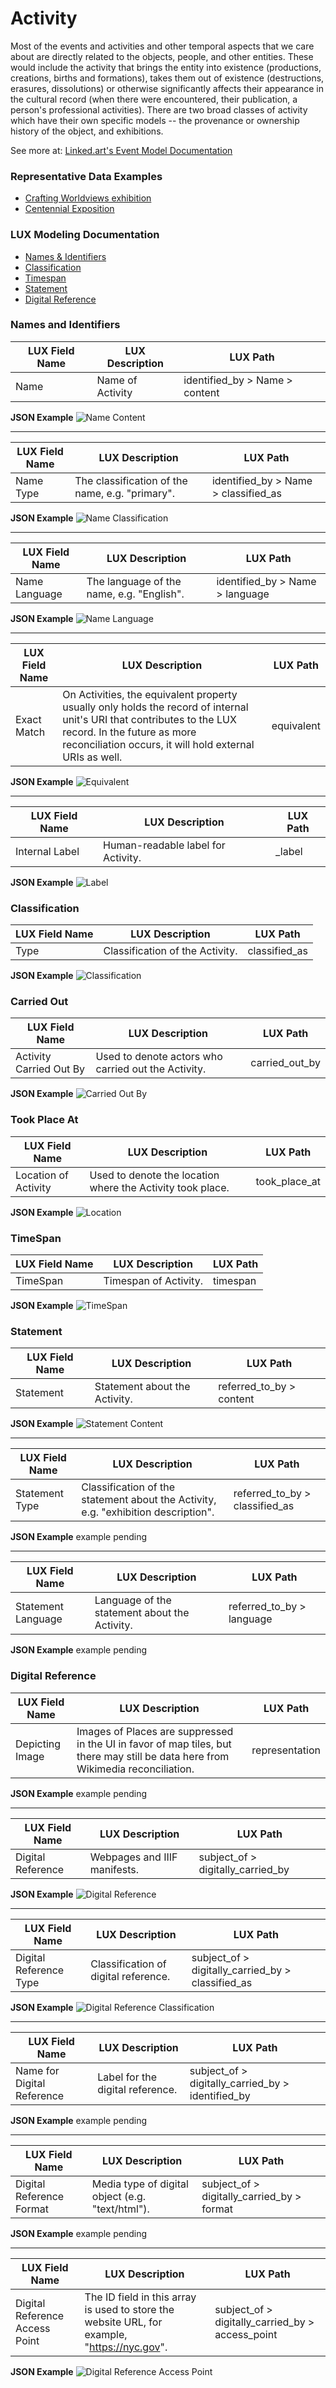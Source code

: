 # Activity

Most of the events and activities and other temporal aspects that we care about are directly related to the objects, people, and other entities. These would include the activity that brings the entity into existence (productions, creations, births and formations), takes them out of existence (destructions, erasures, dissolutions) or otherwise significantly affects their appearance in the cultural record (when there were encountered, their publication, a person's professional activities). There are two broad classes of activity which have their own specific models -- the provenance or ownership history of the object, and exhibitions.


See more at:
[Linked.art's Event Model Documentation](https://linked.art/model/event/)

### Representative Data Examples

- [Crafting Worldviews exhibition](https://lux.collections.yale.edu/data/activity/67d76666-c786-4dfd-b669-8a8081c13233)
- [Centennial Exposition](https://lux-front-tst.collections.yale.edu/data/activity/6bebc918-a857-45b4-8e47-ec48e2fdd7bc)

 

### LUX Modeling Documentation

- [Names & Identifiers](#names-and-identifiers)
- [Classification](#classification)
- [Timespan](#timespan)
- [Statement](#statement)
- [Digital Reference](#digital-reference)



### Names and Identifiers

| LUX Field Name | LUX Description | LUX Path |
| -------------- | --------------- | -------- |
| Name | Name of Activity | identified_by > Name > content |

**JSON Example**
![Name Content](assets/Activity/name-content.png)

---

| LUX Field Name | LUX Description | LUX Path |
| -------------- | --------------- | -------- |
| Name Type | The classification of the name, e.g. "primary". | identified_by > Name > classified_as |

**JSON Example**
![Name Classification](assets/Activity/name-classification.png)

---

| LUX Field Name | LUX Description | LUX Path |
| -------------- | --------------- | -------- |
| Name Language | The language of the name, e.g. "English". | identified_by > Name > language |

**JSON Example**
![Name Language](assets/Activity/name-language.png)

---

| LUX Field Name | LUX Description | LUX Path |
| -------------- | --------------- | -------- |
| Exact Match | On Activities, the equivalent property usually only holds the record of internal unit's URI that contributes to the LUX record. In the future as more reconciliation occurs, it will hold external URIs as well.  | equivalent |

**JSON Example**
![Equivalent](assets/Activity/equivalent.png)

---

| LUX Field Name | LUX Description | LUX Path |
| -------------- | --------------- | -------- |
| Internal Label | Human-readable label for Activity. | _label |

**JSON Example**
![Label](assets/Activity/label.png)


### Classification

| LUX Field Name | LUX Description | LUX Path |
| -------------- | --------------- | -------- |
| Type | Classification of the Activity. | classified_as |

**JSON Example**
![Classification](assets/Activity/classified-as.png)

### Carried Out

| LUX Field Name | LUX Description | LUX Path |
| -------------- | --------------- | -------- |
| Activity Carried Out By| Used to denote actors who carried out the Activity. | carried_out_by |

**JSON Example**
![Carried Out By](assets/Activity/carriedoutby.png)

### Took Place At

| LUX Field Name | LUX Description | LUX Path |
| -------------- | --------------- | -------- |
| Location of Activity  | Used to denote the location where the Activity took place. | took_place_at |

**JSON Example**
![Location](assets/Activity/location.png)

### TimeSpan

| LUX Field Name | LUX Description | LUX Path |
| -------------- | --------------- | -------- |
| TimeSpan | Timespan of Activity.  | timespan |

**JSON Example**
![TimeSpan](assets/Activity/timespan.png)


### Statement

| LUX Field Name | LUX Description | LUX Path |
| -------------- | --------------- | -------- |
| Statement | Statement about the Activity. | referred_to_by > content |

**JSON Example**
![Statement Content](assets/Activity/statement-content.png)

---

| LUX Field Name | LUX Description | LUX Path |
| -------------- | --------------- | -------- |
| Statement Type | Classification of the statement about the Activity, e.g. "exhibition description". | referred_to_by > classified_as |

**JSON Example**
example pending

---

| LUX Field Name | LUX Description | LUX Path |
| -------------- | --------------- | -------- |
| Statement Language | Language of the statement about the Activity.| referred_to_by > language |

**JSON Example**
example pending

### Digital Reference

| LUX Field Name | LUX Description | LUX Path |
| -------------- | --------------- | -------- |
| Depicting Image | Images of Places are suppressed in the UI in favor of map tiles, but there may still be data here from Wikimedia reconciliation. | representation |

**JSON Example**
example pending

---

| LUX Field Name | LUX Description | LUX Path |
| -------------- | --------------- | -------- |
| Digital Reference | Webpages and IIIF manifests. | subject_of > digitally_carried_by |

**JSON Example**
![Digital Reference](assets/Place/digitalreference.png)

---

| LUX Field Name | LUX Description | LUX Path |
| -------------- | --------------- | -------- |
| Digital Reference Type | Classification of digital reference. | subject_of > digitally_carried_by > classified_as |

**JSON Example**
![Digital Reference Classification](assets/Place/digitalreference-classification.png)

---

| LUX Field Name | LUX Description | LUX Path |
| -------------- | --------------- | -------- |
| Name for Digital Reference | Label for the digital reference. | subject_of > digitally_carried_by > identified_by |

**JSON Example**
example pending

---

| LUX Field Name | LUX Description | LUX Path |
| -------------- | --------------- | -------- |
| Digital Reference Format | Media type of digital object (e.g. "text/html"). | subject_of > digitally_carried_by > format |

**JSON Example**
example pending

---

| LUX Field Name | LUX Description | LUX Path |
| -------------- | --------------- | -------- |
| Digital Reference Access Point | The ID field in this array is used to store the website URL, for example, "https://nyc.gov". | subject_of > digitally_carried_by > access_point |

**JSON Example**
![Digital Reference Access Point](assets/Place/digitalreference-accesspoint.png)


